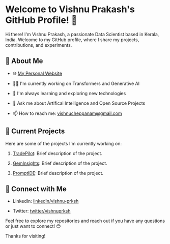 # Welcome to Vishnu Prakash's GitHub Profile! 👋

Hi there! I'm Vishnu Prakash, a passionate Data Scientist based in Kerala, India. Welcome to my GitHub profile, where I share my projects, contributions, and experiments.

## 🚀 About Me

- 🌐 [My Personal Website](https://www.vishnuprakash.online)

- 👨‍💻 I'm currently working on Transformers and Generative AI

- 🌱 I'm always learning and exploring new technologies

- 💬 Ask me about Artifical Intelligence and Open Source Projects

- 📫 How to reach me: vishnucheppanam@gmail.com

## 🌱 Current Projects

Here are some of the projects I'm currently working on:

1. [TradePilot](https://github.com/vishnuprksh/tradepilot): Brief description of the project.

2. [GemInsights](https://github.com/vishnuprksh/geminsights): Brief description of the project.

3. [PromptIDE](https://github.com/vishnuprksh/promptide): Brief description of the project.

## 🤝 Connect with Me

- LinkedIn: [linkedin/vishnu-prksh](https://www.linkedin.com/in/vishnu-prksh/)

- Twitter: [twitter/vishnuprksh](https://twitter.com/vishnuprksh)

Feel free to explore my repositories and reach out if you have any questions or just want to connect! 😊

Thanks for visiting!
